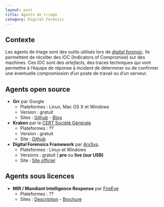 ```yaml
---
layout: post
title: Agents de triage
category: Digital Forensic
---	
```


## Contexte

Les agents de triage sont des outils utilisés lors de [_digital forensic_](http://en.wikipedia.org/wiki/Digital_forensics). 
Ils permettent de récolter des IOC (Indicators of Compromise) sur des machines. Ces IOC sont des _artefacts_, des traces techniques qui vont permettre à 
l’équipe de réponse à incident de déterminer ou de confirmer une éventuelle compromission d’un poste de travail ou d’un serveur.

## Agents open source

* **Grr** par Google
	- Plateformes : Linux, Mac OS X et Windows
	- Version : gratuit
	- Sites : [Github](https://github.com/google/grr) - [Blog](http://grr-response.blogspot.fr/)
* **Kraken** par le [CERT Société Générale](https://cert.societegenerale.com/en/index.html)
	- Plateformes : ??
	- Version : gratuit
	- Site : [Github](https://github.com/certsocietegenerale/kraken)
* **Digital Forensics Framework** par [ArxSys](http://www.arxsys.fr).
	- Plateformes : Linux et Windows
	- Versions : gratuit | **pro** ou **live (sur USB)**
	- Site : [Site officiel](http://www.digital-forensic.org/)

## Agents sous licences

* **MIR / Mandiant Intelligence Response** par [FireEye](http://www.fireeye.com)
	- Plateformes : ??
	- Sites : [Description](http://www.fireeye.com/products-and-solutions/endpoint-forensics.html) - [Brochure](http://www.fireeye.com/resources/pdfs/fireeye-endpoint-forensics.pdf)